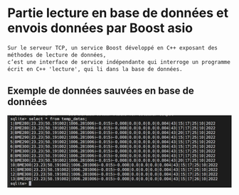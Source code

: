 # Partie lecture en base de données et envois données par Boost asio

```
Sur le serveur TCP, un service Boost développé en C++ exposant des méthodes de lecture de données, 
c’est une interface de service indépendante qui interroge un programme écrit en C++ 'lecture', qui li dans la base de données.
```

## Exemple de données sauvées en base de données

![My Image](../pictures/exemple_donnees_sauvees_en_base.jpg)
